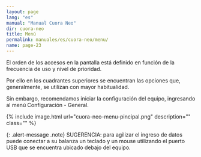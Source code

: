 ```yaml
---
layout: page
lang: "es"
manual: "Manual Cuora Neo"
dir: cuora-neo
title: Menú
permalink: manuales/es/cuora-neo/menu/
name: page-23
---
```

El orden de los accesos en la pantalla está definido en función de la frecuencia de uso y nivel de prioridad.

Por ello en los cuadrantes superiores se encuentran las opciones que, generalmente, se utilizan con mayor habitualidad.

Sin embargo, recomendamos iniciar la configuración del equipo, ingresando al menú Configuración - General.


{% include image.html url="cuora-neo-menu-pincipal.png" description="" class="" %}

{: .alert-message .note}
SUGERENCIA: para agilizar el ingreso de datos puede conectar a su balanza un teclado y un mouse utilizando el puerto USB que se encuentra ubicado debajo del equipo.
